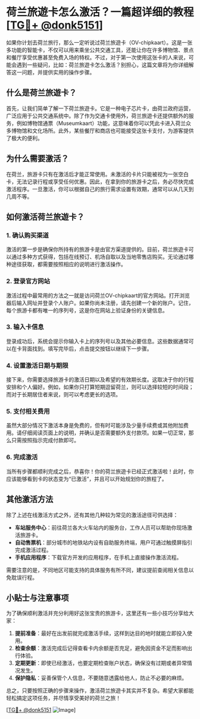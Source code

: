 # 荷兰旅遊卡怎么激活？一篇超详细的教程[[TG💪+ @donk5151](https://t.me/s/donk5151)]

如果你计划去荷兰旅行，那么一定听说过荷兰旅遊卡（OV-chipkaart）。这是一张多功能的智能卡，不仅可以用来乘坐公共交通工具，还能让你在许多博物馆、景点和餐厅享受优惠甚至免费入场的特权。不过，对于第一次使用这张卡的人来说，可能会遇到一些疑问，比如：荷兰旅遊卡怎么激活？别担心，这篇文章将为你详细解答这一问题，并提供实用的操作步骤。

## 什么是荷兰旅遊卡？

首先，让我们简单了解一下荷兰旅遊卡。它是一种电子芯片卡，由荷兰政府运营，广泛应用于公共交通系统中。除了作为交通卡使用外，荷兰旅遊卡还提供额外的服务，例如博物馆通票（Museumkaart）功能，这意味着你可以凭此卡进入荷兰众多博物馆和文化场所。此外，某些餐厅和商店也可能接受这张卡支付，为游客提供了极大的便利。

## 为什么需要激活？

在荷兰，旅游卡只有在激活后才能正常使用。未激活的卡片只能被视为一张空白卡，无法记录行程或享受任何优惠。因此，在拿到你的旅游卡之后，务必尽快完成激活程序。一旦激活，你可以根据自己的旅行需求设置有效期，通常可以从几天到几周不等。

## 如何激活荷兰旅遊卡？

### 1. 确认购买渠道

激活的第一步是确保你所持有的旅游卡是由官方渠道提供的。目前，荷兰旅遊卡可以通过多种方式获得，包括在线预订、机场自取以及当地零售店购买。无论通过哪种途径获取，都需要按照相应的说明进行激活操作。

### 2. 登录官方网站

激活过程中最常用的方法之一就是访问荷兰OV-chipkaart的官方网站。打开浏览器后输入网址并登录个人账户。如果你尚未注册，请先创建一个新的账户。记住，每个旅游卡都有唯一的序列号，这是你在网站上验证身份的关键信息。

### 3. 输入卡信息

登录成功后，系统会提示你输入卡上的序列号以及其他必要信息。这些数据通常可以在卡背面找到。填写完毕后，点击提交按钮以继续下一步骤。

### 4. 设置激活日期与期限

接下来，你需要选择旅游卡的激活日期以及希望的有效期长度。这取决于你的行程安排和个人偏好。例如，如果你只打算短期逗留荷兰，则可以选择较短的时间段；而对于长期居住者来说，则可以考虑更长的选项。

### 5. 支付相关费用

虽然大部分情况下激活本身是免费的，但有时可能涉及少量手续费或其他附加费用。请仔细阅读页面上的说明，并确认是否需要额外支付款项。如果一切正常，那么只需按照指示完成付款即可。

### 6. 完成激活

当所有步骤都顺利完成之后，恭喜你！你的荷兰旅遊卡已经正式激活啦！此时，你应该能够看到卡的状态变为“已激活”，并且可以开始规划你的旅程了。

## 其他激活方法

除了上述在线激活方式之外，还有其他几种较为常见的激活途径可供选择：

- **车站服务中心**：前往荷兰各大火车站内的服务台，工作人员可以帮助你现场激活旅游卡。
- **自动售票机**：部分城市的地铁站内设有自助服务终端，用户可通过触摸屏指引完成激活过程。
- **手机应用程序**：下载官方开发的应用程序，在手机上直接操作激活流程。

需要注意的是，不同地区可能支持的具体服务有所不同，建议提前查阅相关信息以免耽误行程。

## 小贴士与注意事项

为了确保顺利激活并充分利用好这张宝贵的旅游卡，这里还有一些小技巧分享给大家：

1. **提前准备**：最好在出发前就完成激活手续，这样到达目的地时就能立即投入使用。
2. **检查余额**：激活完成后记得查看卡内余额是否充足，避免因资金不足而影响出行体验。
3. **定期更新**：即使已经激活，也要定期检查账户状态，确保没有过期或者异常情况发生。
4. **保护隐私**：妥善保管个人信息，不要随意透露给他人，防止不必要的麻烦。

总之，只要按照正确的步骤来操作，激活荷兰旅遊卡其实并不复杂。希望大家都能轻松搞定这项任务，并尽情享受美好的荷兰之旅！

[[TG💪+ @donk5151](https://t.me/s/donk5151) ![Image](https://i.postimg.cc/rwNCRYN7/Snipaste-2025-04-30-17-27-05.png)]
